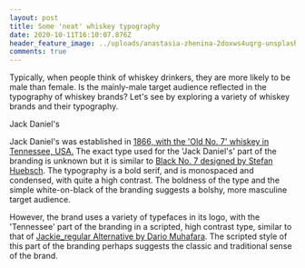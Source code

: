 ```yaml
---
layout: post
title: Some 'neat' whiskey typography
date: 2020-10-11T16:10:07.876Z
header_feature_image: ../uploads/anastasia-zhenina-2doxws4uqrg-unsplash.jpg
comments: true
---
```

Typically, when people think of whiskey drinkers, they are more likely to be male than female. Is the mainly-male target audience reflected in the typography of whiskey brands? Let's see by exploring a variety of whiskey brands and their typography.

Jack Daniel's

Jack Daniel's was established in [1866, with the 'Old No. 7' whiskey in Tennessee, USA.](https://www.jackdaniels.com/en-gb/our-story) The exact type used for the 'Jack Daniel's' part of the branding is unknown but it is similar to [Black No. 7 designed by Stefan Huebsch](https://fontmeme.com/jack-daniels-font/#:~:text=About%20Jack%20Daniels%20Font&text=Its%20wordmark%20Jack%20Daniel's%20was,Jackie_regular%20Alternative%20by%20Dario%20Muhafara.). The typography is a bold serif, and is monospaced and condensed, with quite a high contrast. The boldness of the type and the simple white-on-black of the branding suggests a bolshy, more masculine target audience. 

However, the brand uses a variety of typefaces in its logo, with the 'Tennessee' part of the branding in a scripted, high contrast type, similar to that of [Jackie_regular Alternative by Dario Muhafara](https://fontmeme.com/jack-daniels-font/#:~:text=About%20Jack%20Daniels%20Font&text=Its%20wordmark%20Jack%20Daniel's%20was,Jackie_regular%20Alternative%20by%20Dario%20Muhafara.). The scripted style of this part of the branding perhaps suggests the classic and traditional sense of the brand.

[](https://fontmeme.com/jack-daniels-font/#:~:text=About%20Jack%20Daniels%20Font&text=Its%20wordmark%20Jack%20Daniel's%20was,Jackie_regular%20Alternative%20by%20Dario%20Muhafara.)